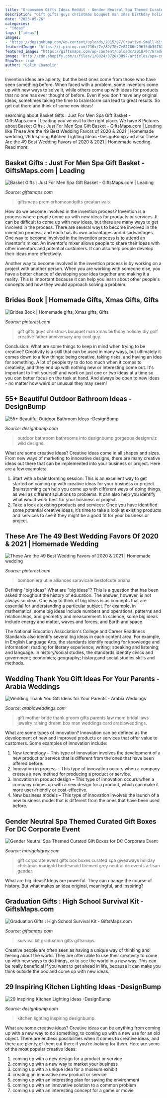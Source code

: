 ```yaml
---
title: "Groomsmen Gifts Ideas Reddit - Gender Neutral Spa Themed Curated Gift Boxes For Dc Corporate Event"
description: "Gift gifts guys christmas bouquet man xmas birthday holiday diy golf creative father anniversary any cool guy"
date: "2023-05-26"
categories:
- "ideas"
tags: ["ideas"]
images:
- "https://designbump.com/wp-content/uploads/2015/07/Creative-Small-Kitchen-Lighting-Ideas.jpg"
featuredImage: "https://i.pinimg.com/736x/7e/82/78/7e82786e29635db36762d31875204d85.jpg"
featured_image: "https://giftsmaps.com/wp-content/uploads/2018/07/Graduation-Gifts-High-School-Survival-Kit.jpg"
image: "http://cdn.shopify.com/s/files/1/0024/3728/3897/articles/spa-curated-gift-box-dc-corporate-event-utah-first-marigold-grey-e1504982023124_1024x1024.jpg?v=1563410428"
ShowToc: true
author: "Colin Champlin"
---
```



Invention ideas are aplenty, but the best ones come from those who have seen something before. When faced with a problem, some inventors come up with new ways to solve it, while others come up with ideas for products that no one has ever thought of before. Even if you don't have any original ideas, sometimes taking the time to brainstorm can lead to great results. So get out there and think of some new ideas!

	

		
searching about Basket Gifts : Just For Men Spa Gift Basket - GiftsMaps.com | Leading you've visit to the right place. We have 8 Pictures about Basket Gifts : Just For Men Spa Gift Basket - GiftsMaps.com | Leading like These Are the 49 Best Wedding Favors of 2020 &amp; 2021 | Homemade wedding, 29 Inspiring Kitchen Lighting Ideas -DesignBump and also These Are the 49 Best Wedding Favors of 2020 &amp; 2021 | Homemade wedding. Read more:
		
    
## Basket Gifts : Just For Men Spa Gift Basket - GiftsMaps.com | Leading

<img loading=lazy src="https://giftsmaps.com/wp-content/uploads/2018/07/Basket-Gifts-Just-For-Men-Spa-Gift-Basket.jpg" onerror="this.onerror=null;this.src='https://tse1.mm.bing.net/th?id=OIP.nxNChDvicsy-yZ2ZJcH3PgHaHa&amp;pid=15.1';" alt="Basket Gifts : Just For Men Spa Gift Basket - GiftsMaps.com | Leading">

_Source: giftsmaps.com_

>giftsmaps premierhomeandgifts greatarrivals. 

	

How do we become involved in the invention process?
Invention is a process where people come up with new ideas for products or services. It can be difficult to come up with new ideas, but there are many ways to get involved in the process. There are several ways to become involved in the invention process, and each has its own advantages and disadvantages.
One way to become involved in the invention process is to attend an inventor's mixer. An inventor's mixer allows people to share their ideas with other inventors and potential customers. It can also help people develop their ideas more effectively.

Another way to become involved in the invention process is by working on a project with another person. When you are working with someone else, you have a better chance of developing your idea together and making it a reality. This is important because it can help you learn about other people's concepts and how they would approach solving a problem.

    
## Brides Book | Homemade Gifts, Xmas Gifts, Gifts

<img loading=lazy src="https://i.pinimg.com/736x/2c/e6/9e/2ce69ea3ad2b556b0a5b3ecbda745064--golf-gifts-for-men-gift-for-guys.jpg" onerror="this.onerror=null;this.src='https://tse3.mm.bing.net/th?id=OIP.nG7YQ4yMFUtTC5pzGYMfNQHaMg&amp;pid=15.1';" alt="Brides Book | Homemade gifts, Xmas gifts, Gifts">

_Source: pinterest.com_

>gift gifts guys christmas bouquet man xmas birthday holiday diy golf creative father anniversary any cool guy. 

	

Conclusion: What are some things to keep in mind when trying to be creative?
Creativity is a skill that can be used in many ways, but ultimately it comes down to a few things: being creative, taking risks, and having an idea for something. A lot of people try to do too much when it comes to creativity, and they end up with nothing new or interesting come out. It's important to limit yourself and work on just one or two ideas at a time so you can better focus on the task at hand. And always be open to new ideas - no matter how weird or unusual they may seem!

    
## 55+ Beautiful Outdoor Bathroom Ideas -DesignBump

<img loading=lazy src="https://designbump.com/wp-content/uploads/2016/02/outdoor-bathroom-designrulz-17.jpg" onerror="this.onerror=null;this.src='https://tse4.mm.bing.net/th?id=OIP.h4UIdHiZTUNs7Rh8Ug68hQHaFj&amp;pid=15.1';" alt="55+ Beautiful Outdoor Bathroom Ideas -DesignBump">

_Source: designbump.com_

>outdoor bathroom bathrooms into designbump gorgeous designrulz wild designs. 

	

What are some creative ideas?
Creative ideas come in all shapes and sizes. From new ways of marketing to innovative designs, there are many creative ideas out there that can be implemented into your business or project. Here are a few examples: 
1. Start with a brainstorming session: This is an excellent way to get started on coming up with creative ideas for your business or project. Brainstorming can help you come up with different ways of doing things, as well as different solutions to problems. It can also help you identify what would work best for your business or project. 
2. Take a look atexisting products and services: Once you have identified some potential creative ideas, it’s time to take a look at existing products and services to see if they might be a good fit for your business or project.

    
## These Are The 49 Best Wedding Favors Of 2020 &amp; 2021 | Homemade Wedding

<img loading=lazy src="https://i.pinimg.com/736x/7e/82/78/7e82786e29635db36762d31875204d85.jpg" onerror="this.onerror=null;this.src='https://tse2.mm.bing.net/th?id=OIP.Fyf_uWBBvDek6dfaly3FMgHaKQ&amp;pid=15.1';" alt="These Are the 49 Best Wedding Favors of 2020 &amp; 2021 | Homemade wedding">

_Source: pinterest.com_

>bomboniera utile alliances saravicale bestofcute oriana. 

	

Defining "big ideas"
What are "big ideas"? This is a question that has been asked throughout the history of education. The answer, however, is not always so clear.
One way to think of big ideas is as concepts that are essential for understanding a particular subject. For example, in mathematics, some big ideas include numbers and operations, patterns and relationships, and geometry and measurement. In science, some big ideas include energy and matter, waves and forces, and Earth and space.

The National Education Association's College and Career Readiness Standards also identify several big ideas in each content area. For example, in English Language Arts, the standards identify reading for knowledge and information; reading for literary experience; writing; speaking and listening; and language. In history/social studies, the standards identify civics and government; economics; geography; history;and social studies skills and methods.

    
## Wedding Thank You Gift Ideas For Your Parents - Arabia Weddings

<img loading=lazy src="http://www.arabiaweddings.com/sites/default/files/uploads/2014/12/17/mother_of_the_bride_gift.jpg" onerror="this.onerror=null;this.src='https://tse4.mm.bing.net/th?id=OIP.iZrkcwJui1xXJj_sQz_bKAHaKs&amp;pid=15.1';" alt="Wedding Thank You Gift Ideas for Your Parents - Arabia Weddings">

_Source: arabiaweddings.com_

>gift mother bride thank groom gifts parents law mom bridal laws jewelry raising dream box man weddings card arabiaweddings. 

	

What are some types of innovation?
Innovation can be defined as the development of new and improved products or services that offer value to customers. Some examples of innovation include: 
1. New technology – This type of innovation involves the development of a new product or service that is different from the ones that have been offered before.
2. Innovation in process – This type of innovation occurs when a company creates a new method for producing a product or service.
3. Innovation in product design – This type of innovation occurs when a company comes up with a new design for a product, which can make it more user-friendly or cost-effective.
4. New business models – This type of innovation involves the launch of a new business model that is different from the ones that have been used before.

    
## Gender Neutral Spa Themed Curated Gift Boxes For DC Corporate Event

<img loading=lazy src="http://cdn.shopify.com/s/files/1/0024/3728/3897/articles/spa-curated-gift-box-dc-corporate-event-utah-first-marigold-grey-e1504982023124_1024x1024.jpg?v=1563410428" onerror="this.onerror=null;this.src='https://tse3.mm.bing.net/th?id=OIP.GHeZsZUt2JkqKP8JliC8egHaLF&amp;pid=15.1';" alt="Gender Neutral Spa Themed Curated Gift Boxes for DC Corporate Event">

_Source: marigoldgrey.com_

>gift corporate event gifts box boxes curated spa giveaways holiday christmas marigold bridesmaid themed grey neutral dc events artisan gender. 

	

What are big ideas?
Ideas are powerful. They can change the course of history. But what makes an idea original, meaningful, and inspiring?

    
## Graduation Gifts : High School Survival Kit - GiftsMaps.com

<img loading=lazy src="https://giftsmaps.com/wp-content/uploads/2018/07/Graduation-Gifts-High-School-Survival-Kit.jpg" onerror="this.onerror=null;this.src='https://tse1.mm.bing.net/th?id=OIP.eq7niMdkFrbTEeJh9z_xNAHaJ3&amp;pid=15.1';" alt="Graduation Gifts : High School Survival Kit - GiftsMaps.com">

_Source: giftsmaps.com_

>survival kit graduation gifts giftsmaps. 

	

Creative people are often seen as having a unique way of thinking and feeling about the world. They are often able to use their creativity to come up with new ways to do things, or to see the world in a new way. This can be really beneficial if you want to get ahead in life, because it can make you think outside the box and come up with new ideas.

    
## 29 Inspiring Kitchen Lighting Ideas -DesignBump

<img loading=lazy src="https://designbump.com/wp-content/uploads/2015/07/Creative-Small-Kitchen-Lighting-Ideas.jpg" onerror="this.onerror=null;this.src='https://tse3.mm.bing.net/th?id=OIP.-l2iCU-BZui0Qf3qVfwlKgHaFj&amp;pid=15.1';" alt="29 Inspiring Kitchen Lighting Ideas -DesignBump">

_Source: designbump.com_

>kitchen lighting inspiring designbump. 

	

What are some creative ideas?
Creative ideas can be anything from coming up with a new way to do something, to coming up with a new use for an old object. There are endless possibilities when it comes to creative ideas, and there are plenty of them out there if you're looking for them. Here are some of the most popular creative ideas: 
1. coming up with a new design for a product or service 
2. coming up with a new way to market your business 
3. coming up with a unique idea for a museum exhibit 
4. creating an innovative new product or service 
5. coming up with an interesting plan for saving the environment 
6. coming up with an innovative solution to a common problem 
7. coming up with an interesting concept for a game or movie 


